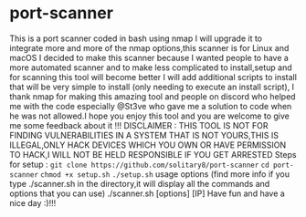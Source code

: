 # port-scanner
This is a port scanner coded in bash using nmap I will upgrade it to integrate more and more of the nmap options,this scanner is for Linux and macOS 
I decided to make this scanner because I wanted people to have a more automated scanner and to make less complicated to install,setup and for scanning this tool will become better I will add additional scripts to install that will be very simple to install (only needing to execute an install script),
I thank nmap for making this amazing tool and people on discord who helped me with the code especially @St3ve who gave me a solution to code when he was not allowed.I hope you enjoy this tool and you are welcome to give me some feedback about it !!!
DISCLAIMER : THIS TOOL IS NOT FOR FINDING VULNERABILITIES IN A SYSTEM THAT IS NOT YOURS,THIS IS ILLEGAL,ONLY HACK DEVICES WHICH YOU OWN OR HAVE PERMISSION TO HACK,I WILL NOT BE HELD RESPONSIBLE IF YOU GET ARRESTED
Steps for setup : 
``git clone https://github.com/solitary8/port-scanner``
``cd port-scanner``
``chmod +x setup.sh``
``./setup.sh``
usage options (find more info if you type ./scanner.sh in the directory,it will display all the commands and options that you can use)
./scanner.sh [options] [IP]
Have fun and have a nice day :)!!!

